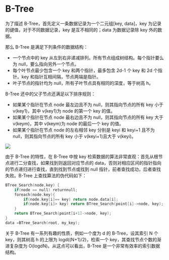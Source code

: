 # B-Tree

为了描述 B-Tree，首先定义一条数据记录为一个二元组[key, data]，key 为记录的键值，对于不同数据记录，key 是互不相同的；data 为数据记录除 key 外的数据。

那么 B-Tree 是满足下列条件的数据结构：

- 一个节点中的 key 从左到右非递减排列。所有节点组成树结构。每个指针要么为 null，要么指向另外一个节点。
- 每个叶节点最少包含一个 key 和两个指针，最多包含 2d-1 个 key 和 2d 个指针。key 和指针互相间隔，节点两端是指针。
- 叶子节点的指针均为 null，所有子叶节点具有相同的深度，等于树高 h。

B-Tree 还中的父子节点还满足以下排序规则：

- 如果某个指针在节点 node 最左边且不为 null，则其指向节点的所有 key 小于 v(key1)，其中 v(key1)为 node 的第一个 key 的值。
- 如果某个指针在节点 node 最右边且不为 null，则其指向节点的所有 key 大于 v(keym)，其中 v(keym)为 node 的最后一个 key 的值。
- 如果某个指针在节点 node 的左右相邻 key 分别是 keyi 和 keyi+1 且不为 null，则其指向节点的所有 key 小于 v(keyi+1)且大于 v(keyi)。

![](https://ww1.sinaimg.cn/large/007rAy9hly1g162uiayzzj30cq037jrf.jpg)

由于 B-Tree 的特性，在 B-Tree 中按 key 检索数据的算法非常直观：首先从根节点进行二分查找，如果找到则返回对应节点的 data，否则对相应区间的指针指向的节点递归进行查找，直到找到节点或找到 null 指针，前者查找成功，后者查找失败。B-Tree 上查找算法的伪代码如下：

```c
BTree_Search(node,key) {
    if(node == null) returnnull;
    foreach(node.key){
        if(node.key[i]== key) return node.data[i];
        if(node.key[i]> key) return BTree_Search(point[i]->node, key);
    }
    return BTree_Search(point[i+1]->node, key);
}
data =BTree_Search(root, my_key);
```

关于 B-Tree 有一系列有趣的性质，例如一个度为 d 的 B-Tree，设其索引 N 个 key，则其树高 h 的上限为 logd((N+1)/2)，检索一个 key，其查找节点个数的渐进复杂度为 O(logdN)。从这点可以看出，B-Tree 是一个非常有效率的索引数据结构。
